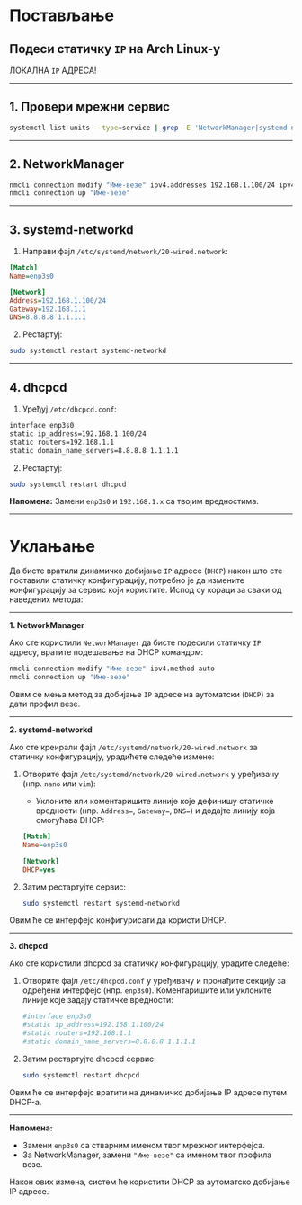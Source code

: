 # Постављање

## **Подеси статичку `IP` на Arch Linux-у**

ЛОКАЛНА `IP` АДРЕСА!

---

## **1. Провери мрежни сервис**  

```bash
systemctl list-units --type=service | grep -E 'NetworkManager|systemd-networkd|dhcpcd'
```

---

## **2. NetworkManager**  

```bash
nmcli connection modify "Име-везе" ipv4.addresses 192.168.1.100/24 ipv4.gateway 192.168.1.1 ipv4.dns "8.8.8.8,1.1.1.1" ipv4.method manual  
nmcli connection up "Име-везе"  
```

---

## **3. systemd-networkd**  

1. Направи фајл `/etc/systemd/network/20-wired.network`:  

```ini
[Match]  
Name=enp3s0  

[Network]  
Address=192.168.1.100/24  
Gateway=192.168.1.1  
DNS=8.8.8.8 1.1.1.1  
```

2. Рестартуј:  

```bash
sudo systemctl restart systemd-networkd  
```

---

## **4. dhcpcd**  

1. Уређуј `/etc/dhcpcd.conf`:  

```bash
interface enp3s0  
static ip_address=192.168.1.100/24  
static routers=192.168.1.1  
static domain_name_servers=8.8.8.8 1.1.1.1  
```

2. Рестартуј:  

```bash
sudo systemctl restart dhcpcd  
```

**Напомена:** Замени `enp3s0` и `192.168.1.x` са твојим вредностима.

---

# Уклањање

Да бисте вратили динамичко добијање `IP` адресе (`DHCP`) након што сте поставили статичку конфигурацију, потребно је да измените конфигурацију за сервис који користите. Испод су кораци за сваки од наведених метода:

---

**1. NetworkManager**

Ако сте користили `NetworkManager` да бисте подесили статичку `IP` адресу, вратите подешавање на DHCP командом:

```bash
nmcli connection modify "Име-везе" ipv4.method auto
nmcli connection up "Име-везе"
```

Овим се мења метод за добијање `IP` адресе на аутоматски (`DHCP`) за дати профил везе.

---

**2. systemd-networkd**

Ако сте креирали фајл `/etc/systemd/network/20-wired.network` за статичку конфигурацију, урадићете следеће измене:

1. Отворите фајл `/etc/systemd/network/20-wired.network` у уређивачу (нпр. `nano` или `vim`):

   - Уклоните или коментаришите линије које дефинишу статичке вредности (нпр. `Address=`, `Gateway=`, `DNS=`) и додајте линију која омогућава DHCP:
   
   ```ini
   [Match]
   Name=enp3s0

   [Network]
   DHCP=yes
   ```

2. Затим рестартујте сервис:

   ```bash
   sudo systemctl restart systemd-networkd
   ```

Овим ће се интерфејс конфигурисати да користи DHCP.

---

**3. dhcpcd**

Ако сте користили dhcpcd за статичку конфигурацију, урадите следеће:

1. Отворите фајл `/etc/dhcpcd.conf` у уређивачу и пронађите секцију за одређени интерфејс (нпр. `enp3s0`). Коментаришите или уклоните линије које задају статичке вредности:

   ```bash
   #interface enp3s0
   #static ip_address=192.168.1.100/24
   #static routers=192.168.1.1
   #static domain_name_servers=8.8.8.8 1.1.1.1
   ```

2. Затим рестартујте dhcpcd сервис:

   ```bash
   sudo systemctl restart dhcpcd
   ```

Овим ће се интерфејс вратити на динамичко добијање IP адресе путем DHCP-а.

---

**Напомена:**  
- Замени `enp3s0` са стварним именом твог мрежног интерфејса.  
- За NetworkManager, замени `"Име-везе"` са именом твог профила везе.

Након ових измена, систем ће користити DHCP за аутоматско добијање IP адресе.